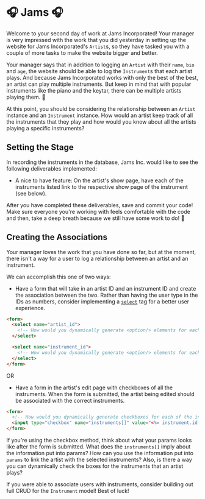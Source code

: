 #  🎧 Jams 🎧
Welcome to your second day of work at Jams Incorporated! Your manager is very impressed with the work that you did yesterday in setting up the website for Jams Incorporated's `Artist`s, so they have tasked you with a couple of more tasks to make the website bigger and better.

Your manager says that in addition to logging an `Artist` with their `name`, `bio` and `age`, the website should be able to log the `Instrument`s that each artist plays. And because Jams Incorporated works with only the best of the best, an artist can play multiple instruments. But keep in mind that with popular instruments like the piano and the keytar, there can be multiple artists playing them. 🎹

At this point, you should be considering the relationship between an `Artist` instance and an `Instrument` instance. How would an artist keep track of all the instruments that they play and how would you know about all the artists playing a specific instruments?

## Setting the Stage

In recording the instruments in the database, Jams Inc. would like to see the following deliverables implemented:

<!-- * A database of `Instrument`s that will allow for a `name` string and a `brand` string. If you create your database properly, you should be able to seed your database with the given `seeds.rb` file. -->

<!-- * A feature to keep track of which artists play which instruments. This feature should be designed with the intention to keep the Single Source of Truth in regards to their relationship intact, which means you may need to alter your database somehow. Where should this relationship live? -->
<!--
  * After you figure out a way to keep track of which artists play which instruments, alter the `seeds.rb` file so that some artists and instruments are related. Implement this however way it makes sense to you, but make sure that you checkout your relationships in  `rake console`. -->


<!-- * In a specific artist's show page, the names of the instruments that the artist plays should be dynamically listed. When you're building out this feature, make sure that you're being cognizant of the MVC framework. -->

  * A nice to have feature: On the artist's show page, have each of the instruments listed link to the respective show page of the instrument (see below).


<!-- * A dynamically generated show page for a single instrument that show its `name` and `brand`, as well as a list of artists that play that specific instrument. -->

<!-- * An index page for all the instruments in your database. -->

  <!-- * A nice to have feature: On the index page, clicking on the name of the instrument would link the user to the instrument's show page. -->


After you have completed these deliverables, save and commit your code! Make sure everyone you're working with feels comfortable with the code and then, take a deep breath because we still have some work to do! 😤


## Creating the Associations

Your manager loves the work that you have done so far, but at the moment, there isn't a way for a user to log a relationship between an artist and an instrument.

We can accomplish this one of two ways:

* Have a form that will take in an artist ID and an instrument ID and create the association between the two. Rather than having the user type in the IDs as numbers, consider implementing a [`select`](https://www.w3schools.com/html/html_form_elements.asp) tag for a better user experience.

```HTML
<form>
  <select name="artist_id">
    <!-- How would you dynamically generate <option/> elements for each of the artist instances? -->
  </select>

  <select name="instrument_id">
    <!-- How would you dynamically generate <option/> elements for each of the instrument instances? -->
  </select>
</form>
```

OR

* Have a form in the artist's edit page with checkboxes of all the instruments. When the form is submitted, the artist being edited should be associated with the correct instruments.

```HTML
<form>
  <!-- How would you dynamically generate checkboxes for each of the instrument instances -->
  <input type="checkbox" name="instruments[]" value="<%= instrument.id %>">
</form>
```

If you're using the checkbox method, think about what your params looks like after the form is submitted. What does the `instruments[]` imply about the information put into params? How can you use the information put into `params` to link the artist with the selected instruments? Also, is there a way you can dynamically check the boxes for the instruments that an artist plays?

If you were able to associate users with instruments, consider building out full CRUD for the `Instrument` model! Best of luck!
